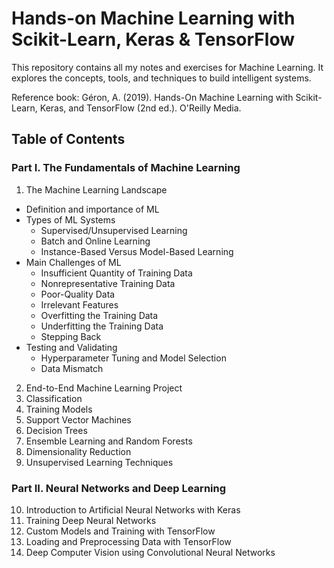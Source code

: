 # Hands-on Machine Learning with Scikit-Learn, Keras & TensorFlow

This repository contains all my notes and exercises for Machine Learning. It explores the concepts, tools, and techniques to build intelligent systems.

Reference book: Géron, A. (2019). Hands-On Machine Learning with Scikit-Learn, Keras, and TensorFlow (2nd ed.). O'Reilly Media.

## Table of Contents

### Part I. The Fundamentals of Machine Learning

1. The Machine Learning Landscape
  - Definition and importance of ML
  - Types of ML Systems
    - Supervised/Unsupervised Learning
    - Batch and Online Learning
    - Instance-Based Versus Model-Based Learning
  - Main Challenges of ML
    - Insufficient Quantity of Training Data
    - Nonrepresentative Training Data
    - Poor-Quality Data
    - Irrelevant Features
    - Overfitting the Training Data
    - Underfitting the Training Data
    - Stepping Back
  - Testing and Validating
    - Hyperparameter Tuning and Model Selection
    - Data Mismatch
2. End-to-End Machine Learning Project
3. Classification
4. Training Models
5. Support Vector Machines
6. Decision Trees
7. Ensemble Learning and Random Forests
8. Dimensionality Reduction
9. Unsupervised Learning Techniques

### Part II. Neural Networks and Deep Learning
10. Introduction to Artificial Neural Networks with Keras
11. Training Deep Neural Networks
12. Custom Models and Training with TensorFlow
13. Loading and Preprocessing Data with TensorFlow
14. Deep Computer Vision using Convolutional Neural Networks
  